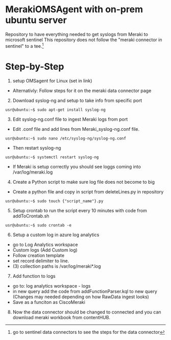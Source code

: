 # MerakiOMSAgent with on-prem ubuntu server
Repository to have everything needed to get syslogs from Meraki to microsoft sentinel
This repository does not follow the "meraki connector in sentinel" to a tee.[^1]

# Step-by-Step 
1. setup OMSagent for Linux (set in link) 
* Alternativly: Follow steps for it on the meraki data connector page
2. Download syslog-ng and setup to take info from specific port
 ```
 usr@ubuntu:~$ sudo apt-get install syslog-ng
  ```
3. Edit syslog-ng.conf file to ingest Meraki logs from port
* Edit .conf file and add lines from Meraki_syslog-ng.conf file.
```
usr@ubuntu:~$ sudo nano /etc/syslog-ng/syslog-ng.conf 
```
* Then restart syslog-ng
```
usr@ubuntu:~$ systemctl restart syslog-ng
```
* If Meraki is setup correctly you should see loggs coming into /var/log/meraki.log

4. Create a Python script to make sure log file does not become to big  
* Create a python file and copy in script from deleteLines.py in repository 
```
usr@ubuntu:~$ sudo touch {"script_name"}.py
```
5. Setup crontab to run the script every 10 minutes with code from addToCrontab.sh
```
usr@ubuntu:~$ sudo crontab -e
```
6. Setup a custom log in azure log analytics
- go to Log Analytics workspace
- Custom logs (Add Custom log)
- Follow creation template
- set record delimiter to line.
- (3) collection paths is /var/log/meraki*.log

7. Add function to logs 
* go to: log analytics workspace - logs
* in new query add the code from addFunctionParser.kql to new query (Changes may needed depending on how RawData ingest looks) 
* Save as a funciton as CiscoMeraki

8. Now the data connector should be changed to connected and you can download meraki workbook from contentHUB. 




[^1]: go to sentinel data connectors to see the steps for the data connector
